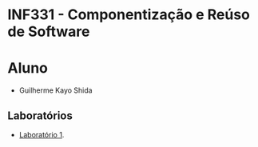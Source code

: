 # INF331 - Componentização e Reúso de Software

# Aluno

* Guilherme Kayo Shida

## Laboratórios

* [Laboratório 1](lab01/).
